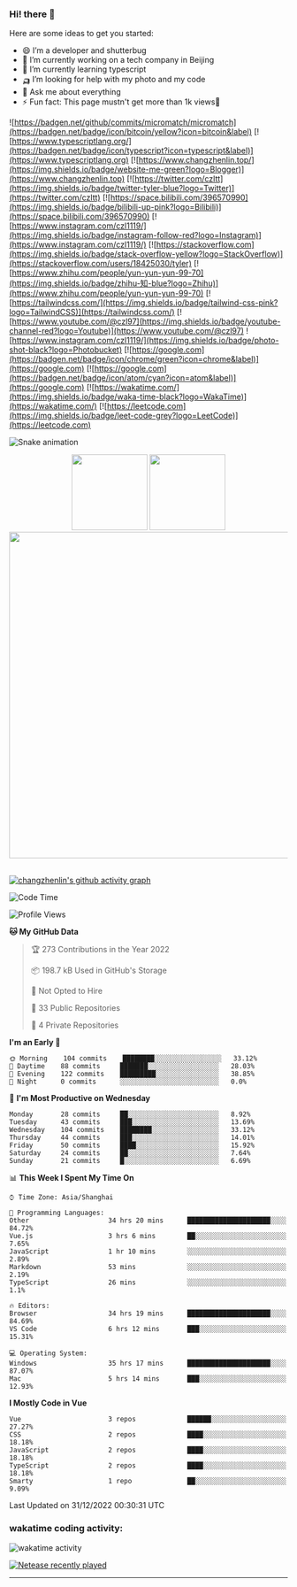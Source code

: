 
### Hi! there 👋


Here are some ideas to get you started:

- 😄 I’m a developer and shutterbug
- 🔭 I’m currently working on a tech company in Beijing
- 🌱 I’m currently learning typescript
- 🛺 I’m looking for help with my photo and my code
- 💬 Ask me about everything
- ⚡ Fun fact: This page mustn't get more than 1k views🤣

![https://badgen.net/github/commits/micromatch/micromatch](https://badgen.net/badge/icon/bitcoin/yellow?icon=bitcoin&label)
[![https://www.typescriptlang.org/](https://badgen.net/badge/icon/typescript?icon=typescript&label)](https://www.typescriptlang.org)
[![https://www.changzhenlin.top/](https://img.shields.io/badge/website-me-green?logo=Blogger)](https://www.changzhenlin.top)
[![https://twitter.com/czltt](https://img.shields.io/badge/twitter-tyler-blue?logo=Twitter)](https://twitter.com/czltt)
[![https://space.bilibili.com/396570990](https://img.shields.io/badge/bilibili-up-pink?logo=Bilibili)](https://space.bilibili.com/396570990)
[![https://www.instagram.com/czl1119/](https://img.shields.io/badge/instagram-follow-red?logo=Instagram)](https://www.instagram.com/czl1119/)
[![https://stackoverflow.com](https://img.shields.io/badge/stack-overflow-yellow?logo=StackOverflow)](https://stackoverflow.com/users/18425030/tyler)
[![https://www.zhihu.com/people/yun-yun-yun-99-70](https://img.shields.io/badge/zhihu-知-blue?logo=Zhihu)](https://www.zhihu.com/people/yun-yun-yun-99-70)
[![https://tailwindcss.com/](https://img.shields.io/badge/tailwind-css-pink?logo=TailwindCSS)](https://tailwindcss.com/)
[![https://www.youtube.com/@czl97](https://img.shields.io/badge/youtube-channel-red?logo=Youtube)](https://www.youtube.com/@czl97)
![https://www.instagram.com/czl1119/](https://img.shields.io/badge/photo-shot-black?logo=Photobucket)
[![https://google.com](https://badgen.net/badge/icon/chrome/green?icon=chrome&label)](https://google.com)
[![https://google.com](https://badgen.net/badge/icon/atom/cyan?icon=atom&label)](https://google.com)
[![https://wakatime.com/](https://img.shields.io/badge/waka-time-black?logo=WakaTime)](https://wakatime.com/)
[![https://leetcode.com](https://img.shields.io/badge/leet-code-grey?logo=LeetCode)](https://leetcode.com)






![Snake animation](https://github.com/changzhenlin/changzhenlin/blob/output/github-contribution-grid-snake.svg)

<!-- GitHub数据统计 -->
<div align="center">
  <img height="137px" src="https://github-readme-stats.vercel.app/api?username=changzhenlin&hide_title=true&hide_border=true&show_icons=trueline_height=21&text_color=000&icon_color=000&theme=graywhite" />
  <img height="137px" src="https://github-readme-stats.vercel.app/api/top-langs/?username=changzhenlin&hide_title=true&hide_border=true&layout=compact&langs_count=6&text_color=000&icon_color=fff&theme=graywhite" />
</div>

<!-- 连续提交代码天数记录 -->
<div align="center">
<!--   <img style="float:right" width="260" src="https://media.giphy.com/media/G90BPjJbzidJIbVs54/giphy.gif" /> -->
  <img width="590" src="https://github-readme-streak-stats.herokuapp.com/?user=changzhenlin&hide_border=true" />
</div>
<br>

<!-- [![changzhenlin's github activity graph](https://activity-graph.herokuapp.com/graph?username=changzhenlin&theme=dracula)](https://github.com/changzhenlin) -->
[![changzhenlin's github activity graph](https://github-readme-activity-graph.cyclic.app/graph?username=changzhenlin&theme=dracula&hide_border=true)](https://github.com/changzhenlin)


<!--START_SECTION:waka-->
![Code Time](http://img.shields.io/badge/Code%20Time-2%2C461%20hrs%2053%20mins-blue)

![Profile Views](http://img.shields.io/badge/Profile%20Views-106-blue)

**🐱 My GitHub Data** 

> 🏆 273 Contributions in the Year 2022
 > 
> 📦 198.7 kB Used in GitHub's Storage 
 > 
> 🚫 Not Opted to Hire
 > 
> 📜 33 Public Repositories 
 > 
> 🔑 4 Private Repositories  
 > 
**I'm an Early 🐤** 

```text
🌞 Morning    104 commits    ████████░░░░░░░░░░░░░░░░░   33.12% 
🌆 Daytime    88 commits     ███████░░░░░░░░░░░░░░░░░░   28.03% 
🌃 Evening    122 commits    █████████░░░░░░░░░░░░░░░░   38.85% 
🌙 Night      0 commits      ░░░░░░░░░░░░░░░░░░░░░░░░░   0.0%

```
📅 **I'm Most Productive on Wednesday** 

```text
Monday       28 commits     ██░░░░░░░░░░░░░░░░░░░░░░░   8.92% 
Tuesday      43 commits     ███░░░░░░░░░░░░░░░░░░░░░░   13.69% 
Wednesday    104 commits    ████████░░░░░░░░░░░░░░░░░   33.12% 
Thursday     44 commits     ███░░░░░░░░░░░░░░░░░░░░░░   14.01% 
Friday       50 commits     ████░░░░░░░░░░░░░░░░░░░░░   15.92% 
Saturday     24 commits     ██░░░░░░░░░░░░░░░░░░░░░░░   7.64% 
Sunday       21 commits     █░░░░░░░░░░░░░░░░░░░░░░░░   6.69%

```


📊 **This Week I Spent My Time On** 

```text
⌚︎ Time Zone: Asia/Shanghai

💬 Programming Languages: 
Other                    34 hrs 20 mins      █████████████████████░░░░   84.72% 
Vue.js                   3 hrs 6 mins        ██░░░░░░░░░░░░░░░░░░░░░░░   7.65% 
JavaScript               1 hr 10 mins        ░░░░░░░░░░░░░░░░░░░░░░░░░   2.89% 
Markdown                 53 mins             ░░░░░░░░░░░░░░░░░░░░░░░░░   2.19% 
TypeScript               26 mins             ░░░░░░░░░░░░░░░░░░░░░░░░░   1.1%

🔥 Editors: 
Browser                  34 hrs 19 mins      █████████████████████░░░░   84.69% 
VS Code                  6 hrs 12 mins       ███░░░░░░░░░░░░░░░░░░░░░░   15.31%

💻 Operating System: 
Windows                  35 hrs 17 mins      █████████████████████░░░░   87.07% 
Mac                      5 hrs 14 mins       ███░░░░░░░░░░░░░░░░░░░░░░   12.93%

```

**I Mostly Code in Vue** 

```text
Vue                      3 repos             ██████░░░░░░░░░░░░░░░░░░░   27.27% 
CSS                      2 repos             ████░░░░░░░░░░░░░░░░░░░░░   18.18% 
JavaScript               2 repos             ████░░░░░░░░░░░░░░░░░░░░░   18.18% 
TypeScript               2 repos             ████░░░░░░░░░░░░░░░░░░░░░   18.18% 
Smarty                   1 repo              ██░░░░░░░░░░░░░░░░░░░░░░░   9.09%

```



 Last Updated on 31/12/2022 00:30:31 UTC
<!--END_SECTION:waka-->

### wakatime coding activity:
![wakatime activity](https://wakatime.com/share/@49f7718f-695e-418d-8c8b-7a1308f135bf/80f4e743-f82f-43f5-8990-3e247b6b16c5.svg)

[![Netease recently played](https://netease-recent-profile.vercel.app/?id=437226058&width=850)](https://netease-recent-profile.vercel.app/?id=437226058&width=850)

---

